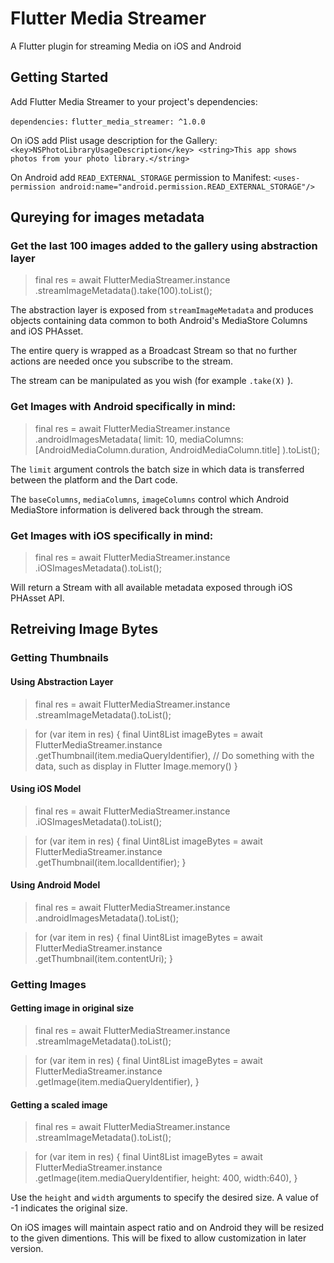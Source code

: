 # Flutter Media Streamer
  
A Flutter plugin for streaming Media on iOS and Android
  
## Getting Started  
  
Add Flutter Media Streamer to your project's dependencies:  

 `dependencies:`
 `flutter_media_streamer: ^1.0.0`
 
On iOS add Plist usage description for the Gallery:
`<key>NSPhotoLibraryUsageDescription</key>
<string>This app shows photos from your photo library.</string>`

On Android add `READ_EXTERNAL_STORAGE` permission to Manifest:
`<uses-permission android:name="android.permission.READ_EXTERNAL_STORAGE"/>`
 
 ## Qureying for images metadata
 
### Get the last 100 images added to the gallery using abstraction layer
> final res = await FlutterMediaStreamer.instance  
  .streamImageMetadata().take(100).toList();

The abstraction layer is exposed from `streamImageMetadata` and produces objects
containing data common to both Android's MediaStore Columns and iOS PHAsset.
 
The entire query is wrapped as a Broadcast Stream so that no further actions are needed once you subscribe to the stream.

 The stream can be manipulated as you wish (for example `.take(X)` ).

### Get Images with Android specifically in mind:

> final res = await FlutterMediaStreamer.instance  
  .androidImagesMetadata(
	  limit: 10,
	  mediaColumns: [AndroidMediaColumn.duration, AndroidMediaColumn.title]
  ).toList();

  
The `limit` argument controls the batch size in which data is transferred between the platform and the Dart code.

The `baseColumns`, `mediaColumns`, `imageColumns` control which Android MediaStore information is delivered back through the stream.

### Get Images with iOS specifically in mind:

> final res = await FlutterMediaStreamer.instance  
  .iOSImagesMetadata().toList();

Will return a Stream with all available metadata exposed through iOS PHAsset API.

## Retreiving Image Bytes

### Getting Thumbnails
#### Using Abstraction Layer
> final res = await FlutterMediaStreamer.instance  
  .streamImageMetadata().toList();
    
> for (var item in res) {
  final Uint8List imageBytes = await FlutterMediaStreamer.instance  
  .getThumbnail(item.mediaQueryIdentifier),
    // Do something with the data, such as display in Flutter Image.memory()
  }

#### Using iOS Model
> final res = await FlutterMediaStreamer.instance  
  .iOSImagesMetadata().toList();
    
> for (var item in res) {
  final Uint8List imageBytes = await FlutterMediaStreamer.instance  
  .getThumbnail(item.localIdentifier);
  }
#### Using Android Model
> final res = await FlutterMediaStreamer.instance  
  .androidImagesMetadata().toList();
    
> for (var item in res) {
  final Uint8List imageBytes = await FlutterMediaStreamer.instance  
  .getThumbnail(item.contentUri);
  }
  
### Getting Images

#### Getting image in original size
> final res = await FlutterMediaStreamer.instance  
  .streamImageMetadata().toList();
    
> for (var item in res) {
  final Uint8List imageBytes = await FlutterMediaStreamer.instance  
  .getImage(item.mediaQueryIdentifier),
  }
#### Getting a scaled image
> final res = await FlutterMediaStreamer.instance  
  .streamImageMetadata().toList();
    
> for (var item in res) {
  final Uint8List imageBytes = await FlutterMediaStreamer.instance  
  .getImage(item.mediaQueryIdentifier, height: 400, width:640),
  }
  
Use the `height` and `width` arguments to specify the desired size.
A value of -1 indicates the original size.

On iOS images will maintain aspect ratio and on Android they will be resized to the given dimentions. This will be fixed to allow customization in later version.